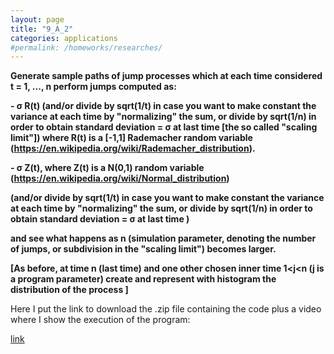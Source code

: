 ```yaml
---
layout: page
title: "9_A_2"
categories: applications
#permalink: /homeworks/researches/
---
```

<b>Generate sample paths of jump processes which at each time considered t = 1, ..., n perform jumps computed as:</b>

<b>-   σ R(t)  (and/or divide by sqrt(1/t) in case you want to make constant the variance at each time by "normalizing" the sum, or divide by sqrt(1/n) in order to obtain standard deviation = σ at last time [the so called "scaling limit"])
where R(t)  is a \[-1,1\] Rademacher random variable (https://en.wikipedia.org/wiki/Rademacher_distribution).</b>

<b>-  σ Z(t), where  Z(t) is a N(0,1) random variable (https://en.wikipedia.org/wiki/Normal_distribution)</b>

<b>(and/or divide by sqrt(1/t)  in case you want to make constant the variance at each time by "normalizing" the sum, or divide by sqrt(1/n) in order to obtain standard deviation = σ at last time )</b>

<b>and see what happens as n (simulation parameter, denoting the number of jumps, or subdivision in the "scaling limit") becomes larger.</b>

<b>\[As before, at time n (last time) and one other chosen inner time 1<j<n (j is a program parameter) create and represent with histogram the distribution of the process \]</b>




Here I put the link to download the .zip file containing the code plus a video where I show the execution of the program:

[link](https://drive.google.com/file/d/1f-njO4seCbE_1lQ3KOcagZL0PCgXPcId/view?usp=sharing)


